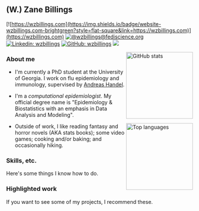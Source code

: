 ## (W.) Zane Billings

[![https://wzbillings.com](https://img.shields.io/badge/website-wzbillings.com-brightgreen?style=flat-square&link=https://wzbillings.com)](https://wzbillings.com)
[![@wzbillings@fediscience.org](https://img.shields.io/badge/-@wzbillings@fediscience.org-6364ff?style=flat-square&logo=Mastodon&logoColor=white&link=https://fediscience.org/@wzbillings)](https://fediscience.org/@wzbillings)
[![Linkedin: wzbillings](https://img.shields.io/badge/-wzbillings-blue?style=flat-square&logo=Linkedin&logoColor=white&link=https://www.linkedin.com/in/wzbillings/)](https://www.linkedin.com/in/wzbillings/)
[![GitHub: wzbillings](https://img.shields.io/badge/-wzbillings-black?style=flat-square&logo=GitHub&logoColor=white&link=https://www.github.com/wzbillings/)](https://www.linkedin.com/in/wzbillings/)
![](https://komarev.com/ghpvc/?username=wzbillings&style=flat-square&color=blue)

<img height="180em" align="right" src="https://github-readme-stats.vercel.app/api?username=wzbillings&show_icons=true&theme=cobalt" alt="GitHub stats" />

### About me

* I'm currently a PhD student at the University of Georgia. I work on flu epidemiology and immunology, supervised by [Andreas Handel](https://andreashandel.com).
* I'm a *computational epidemiologist*. My official degree name is "Epidemiology & Biostatistics with an emphasis in Data Analysis and Modeling".

    <img height="180em" align="right" src="https://github-readme-stats.vercel.app/api/top-langs/?username=wzbillings&theme=cobalt&layout=compact" alt="Top languages" />

* Outside of work, I like reading fantasy and horror novels (AKA stats books); some video games; cooking and/or baking; and occasionally hiking.







### Skills, etc.

Here's some things I know how to do.

### Highlighted work

If you want to see some of my projects, I recommend these.


<!-- TODO https://github.com/anmol098/waka-readme-stats https://github.com/kautukkundan/Awesome-Profile-README-templates/blob/master/elaborate/K-Kraken.md -->
